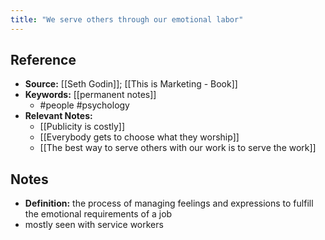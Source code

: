 ```yaml
---
title: "We serve others through our emotional labor"
---
```

## Reference
- **Source:** [[Seth Godin]]; [[This is Marketing - Book]]
- **Keywords:** [[permanent notes]]
	- #people #psychology 
- **Relevant Notes:**
	- [[Publicity is costly]]
	- [[Everybody gets to choose what they worship]]
	- [[The best way to serve others with our work is to serve the work]]
## Notes
- **Definition:** the process of managing feelings and expressions to fulfill the emotional requirements of a job
- mostly seen with service workers